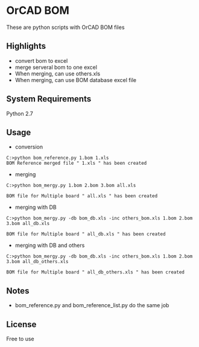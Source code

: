 OrCAD BOM
=====

These are python scripts with OrCAD BOM files

Highlights
-------

* convert bom to excel
* merge serveral bom to one excel
* When merging, can use others.xls
* When merging, can use BOM database excel file

System Requirements
-------
Python 2.7

Usage
-------

* conversion
```
C:>python bom_reference.py 1.bom 1.xls
BOM Reference merged file " 1.xls " has been created
```
* merging
```
C:>python bom_mergy.py 1.bom 2.bom 3.bom all.xls

BOM file for Multiple board " all.xls " has been created
```
* merging with DB
```
C:>python bom_mergy.py -db bom_db.xls -inc others_bom.xls 1.bom 2.bom 3.bom all_db.xls

BOM file for Multiple board " all_db.xls " has been created
```
* merging with DB and others
```
C:>python bom_mergy.py -db bom_db.xls -inc others_bom.xls 1.bom 2.bom 3.bom all_db_others.xls

BOM file for Multiple board " all_db_others.xls " has been created
```

Notes
-------
* bom_reference.py and bom_reference_list.py do the same job

License
-------
Free to use
